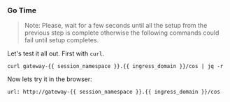 
### Go Time

> Note: Please, wait for a few seconds until all the setup from the previous step is complete otherwise the following commands could fail until setup completes.

Let's test it all out. First with `curl`.

```execute-2
curl gateway-{{ session_namespace }}.{{ ingress_domain }}/cos | jq -r
```

Now lets try it in the browser:

```dashboard:open-url
url: http://gateway-{{ session_namespace }}.{{ ingress_domain }}/cos
```

